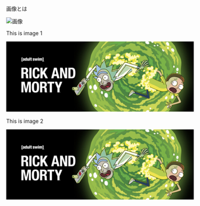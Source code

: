 画像とは

![画像](../../../images/rm.jpg)

This is image 1

![画像](../../en/error/images/rm.jpg)

This is image 2

![画像](../../en/error/images/rm.jpg)
